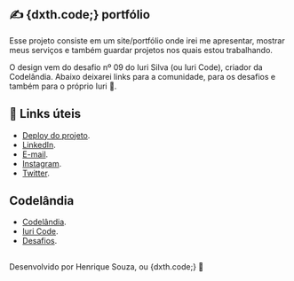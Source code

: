 ## ✍️ {dxth.code;} portfólio

Esse projeto consiste em um site/portfólio onde irei me apresentar, mostrar meus serviços e também guardar projetos nos quais estou trabalhando.

O design vem do desafio nº 09 do Iuri Silva (ou Iuri Code), criador da Codelândia. Abaixo deixarei links para a comunidade, para os desafios e também para o próprio Iuri 🖤.

## 🔗 Links úteis

- [Deploy do projeto](https://portfolio-sigma-wheat-23.vercel.app/).
- [LinkedIn](https://www.linkedin.com/in/hsp/).
- [E-mail](mailto:h.sp97@hotmail.com).
- [Instagram](https://www.instagram.com/irythill/).
- [Twitter](https://twitter.com/dxthko).

## Codelândia

- [Codelândia](https://discord.gg/wNCWTVuxyz).
- [Iuri Code](https://www.linkedin.com/in/iuricode/).
- [Desafios](https://www.figma.com/file/Yb9IBH56g7T1hdIyZ3BMNO/).

##

Desenvolvido por Henrique Souza, ou {dxth.code;} 🖤
